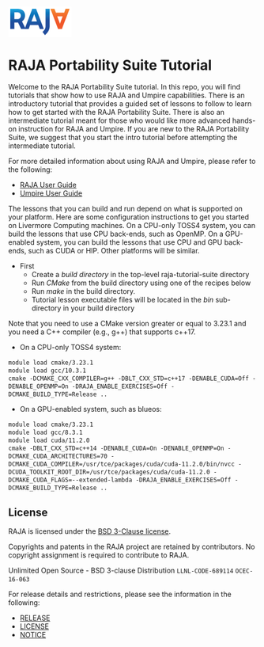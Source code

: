[comment]: # (#################################################################)
[comment]: # (Copyright 2016-25, Lawrence Livermore National Security, LLC)
[comment]: # (and RAJA project contributors. See the RAJA/LICENSE file)
[comment]: # (for details.)
[comment]: # 
[comment]: # (# SPDX-License-Identifier: BSD-3-Clause)
[comment]: # (#################################################################)

# <img src="https://github.com/LLNL/RAJA/blob/develop/share/raja/logo/RAJA_LOGO_CMYK_White_Background_large.png" width="128" valign="middle" alt="RAJA"/>

# RAJA Portability Suite Tutorial

Welcome to the RAJA Portability Suite tutorial. In this repo, you will find
tutorials that show how to use RAJA and Umpire capabilities. There is an
introductory tutorial that provides a guided set of lessons to follow to
learn how to get started with the RAJA Portability Suite. There is also an
intermediate tutorial meant for those who would like more advanced hands-on
instruction for RAJA and Umpire. If you are new to the RAJA Portability Suite,
we suggest that you start the intro tutorial before attempting the intermediate
tutorial.

For more detailed information about using RAJA and Umpire, please refer
to the following:

* [RAJA User Guide](https://raja.readthedocs.io)
* [Umpire User Guide](https://umpire.readthedocs.io)

The lessons that you can build and run depend on what is supported on your
platform. Here are some configuration instructions to get you started on 
Livermore Computing machines. On a CPU-only TOSS4 system, you can build the
lessons that use CPU back-ends, such as OpenMP. On a GPU-enabled system, you
can build the lessons that use CPU and GPU back-ends, such as CUDA or HIP.
Other platforms will be similar.

* First
  * Create a *build directory* in the top-level raja-tutorial-suite directory
  * Run *CMake* from the build directory using one of the recipes below
  * Run *make* in the build directory.
  * Tutorial lesson executable files will be located in the *bin* sub-directory
    in your build directory

Note that you need to use a CMake version greater or equal to 3.23.1 and you
need a C++ compiler (e.g., g++) that supports c++17.

* On a CPU-only TOSS4 system:
```
module load cmake/3.23.1
module load gcc/10.3.1
cmake -DCMAKE_CXX_COMPILER=g++ -DBLT_CXX_STD=c++17 -DENABLE_CUDA=Off -DENABLE_OPENMP=On -DRAJA_ENABLE_EXERCISES=Off -DCMAKE_BUILD_TYPE=Release .. 
```

* On a GPU-enabled system, such as blueos:
```
module load cmake/3.23.1
module load gcc/8.3.1
module load cuda/11.2.0
cmake -DBLT_CXX_STD=c++14 -DENABLE_CUDA=On -DENABLE_OPENMP=On -DCMAKE_CUDA_ARCHITECTURES=70 -DCMAKE_CUDA_COMPILER=/usr/tce/packages/cuda/cuda-11.2.0/bin/nvcc -DCUDA_TOOLKIT_ROOT_DIR=/usr/tce/packages/cuda/cuda-11.2.0 -DCMAKE_CUDA_FLAGS=--extended-lambda -DRAJA_ENABLE_EXERCISES=Off -DCMAKE_BUILD_TYPE=Release ..
```

License
-----------

RAJA is licensed under the [BSD 3-Clause license](https://opensource.org/licenses/BSD-3-Clause).

Copyrights and patents in the RAJA project are retained by contributors.
No copyright assignment is required to contribute to RAJA.

Unlimited Open Source - BSD 3-clause Distribution
`LLNL-CODE-689114`  `OCEC-16-063`

For release details and restrictions, please see the information in the
following:
- [RELEASE](https://github.com/LLNL/RAJA/blob/develop/RELEASE)
- [LICENSE](https://github.com/LLNL/RAJA/blob/develop/LICENSE)
- [NOTICE](https://github.com/LLNL/RAJA/blob/develop/NOTICE)
